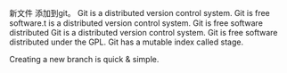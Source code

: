 新文件 添加到git。
Git is a distributed version control system.
Git is free software.t is a distributed version control system.
Git is free software distributed 
Git is a distributed version control system.
Git is free software distributed under the GPL.
Git has a mutable index called stage.


Creating a new branch is quick & simple.